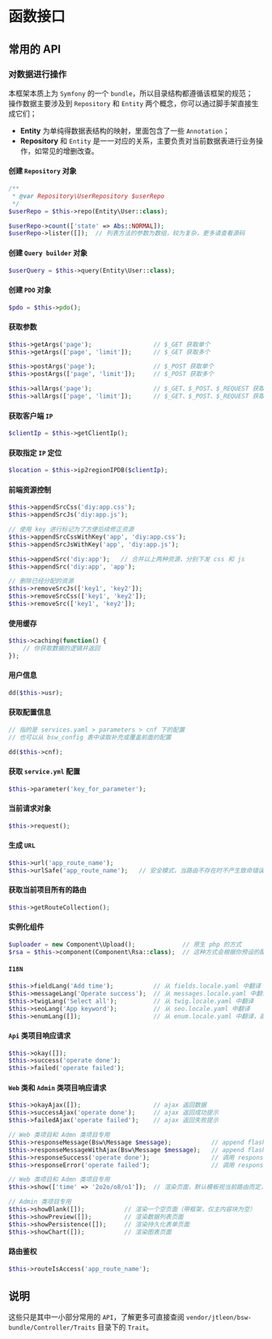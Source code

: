 
# 函数接口

## 常用的 API

### 对数据进行操作

本框架本质上为 `Symfony` 的一个 `bundle`，所以目录结构都遵循该框架的规范；  
操作数据主要涉及到 `Repository` 和 `Entity` 两个概念，你可以通过脚手架直接生成它们；  

* **Entity** 为单纯得数据表结构的映射，里面包含了一些 `Annotation`；  
* **Repository** 和 `Entity` 是一一对应的关系，主要负责对当前数据表进行业务操作，如常见的增删改查。

#### 创建 `Repository` 对象

```php
/**
 * @var Repository\UserRepository $userRepo
 */
$userRepo = $this->repo(Entity\User::class);

$userRepo->count(['state' => Abs::NORMAL]);
$userRepo->lister([]);  // 列表方法的参数为数组，较为复杂，更多请查看源码
```

#### 创建 `Query builder` 对象

```php
$userQuery = $this->query(Entity\User::class);
```

#### 创建 `PDO` 对象

```php
$pdo = $this->pdo();
```

#### 获取参数

```php
$this->getArgs('page');                 // $_GET 获取单个
$this->getArgs(['page', 'limit']);      // $_GET 获取多个

$this->postArgs('page');                // $_POST 获取单个
$this->postArgs(['page', 'limit']);     // $_POST 获取多个

$this->allArgs('page');                 // $_GET、$_POST、$_REQUEST 获取单个
$this->allArgs(['page', 'limit']);      // $_GET、$_POST、$_REQUEST 获取多个
```

#### 获取客户端 `IP`

```php
$clientIp = $this->getClientIp();
```

#### 获取指定 `IP` 定位

```php
$location = $this->ip2regionIPDB($clientIp);
```

#### 前端资源控制

```php
$this->appendSrcCss('diy:app.css');
$this->appendSrcJs('diy:app.js');

// 使用 key 进行标记为了方便后续修正资源
$this->appendSrcCssWithKey('app', 'diy:app.css');
$this->appendSrcJsWithKey('app', 'diy:app.js');

$this->appendSrc('diy:app');   // 合并以上两种资源，分别下发 css 和 js
$this->appendSrc('diy:app', 'app');

// 删除已经分配的资源
$this->removeSrcJs(['key1', 'key2']);
$this->removeSrcCss(['key1', 'key2']);
$this->removeSrc(['key1', 'key2']);
```

#### 使用缓存

```php
$this->caching(function() {
    // 你获取数据的逻辑并返回
});
```

#### 用户信息

```php
dd($this->usr);
```

#### 获取配置信息

```php
// 指的是 services.yaml > parameters > cnf 下的配置
// 也可以从 bsw_config 表中读取补充或覆盖前面的配置

dd($this->cnf);
```

#### 获取 `service.yml` 配置

```php
$this->parameter('key_for_parameter');
```

#### 当前请求对象

```php
$this->request();
```

#### 生成 `URL`

```php
$this->url('app_route_name');
$this->urlSafe('app_route_name');   // 安全模式，当路由不存在时不产生致命错误
```

#### 获取当前项目所有的路由

```php
$this->getRouteCollection();
```

#### 实例化组件

```php
$uploader = new Component\Upload();             // 原生 php 的方式
$rsa = $this->component(Component\Rsa::class);  // 这种方式会根据你预设的配置去实例化组件，即服务定位器
```

#### `I18N`

```php
$this->fieldLang('Add time');           // 从 fields.locale.yaml 中翻译
$this->messageLang('Operate success');  // 从 messages.locale.yaml 中翻译
$this->twigLang('Select all');          // 从 twig.locale.yaml 中翻译
$this->seoLang('App keyword');          // 从 seo.locale.yaml 中翻译
$this->enumLang([]);                    // 从 enum.locale.yaml 中翻译，直接传入一个枚举数组
```

#### `Api` 类项目响应请求

```php
$this->okay([]);
$this->success('operate done');
$this->failed('operate failed');
```

#### `Web` 类和 `Admin` 类项目响应请求

```php
$this->okayAjax([]);                    // ajax 返回数据
$this->successAjax('operate done');     // ajax 返回成功提示
$this->failedAjax('operate failed');    // ajax 返回失败提示

// Web 类项目和 Admn 类项目专用
$this->responseMessage(Bsw\Message $message);           // append flash 消息后，进行跳转提示
$this->responseMessageWithAjax(Bsw\Message $message);   // append flash 消息后，ajax 返回数据
$this->responseSuccess('operate done');                 // 调用 responseMessage
$this->responseError('operate failed');                 // 调用 responseMessage

// Web 类项目和 Admn 类项目专用
$this->show(['time' => '2o2o/o8/o1']);  // 渲染页面，默认模板视当前路由而定，你也可以手动指定

// Admin 类项目专用
$this->showBlank([]);           // 渲染一个空页面（带框架，仅主内容块为空）
$this->showPreview([]);         // 渲染数据列表页面
$this->showPersistence([]);     // 渲染持久化表单页面
$this->showChart([]);           // 渲染图表页面
```

#### 路由鉴权

```php
$this->routeIsAccess('app_route_name');
```

## 说明

这些只是其中一小部分常用的 `API`，了解更多可直接查阅 `vendor/jtleon/bsw-bundle/Controller/Traits` 目录下的 `Trait`。  
